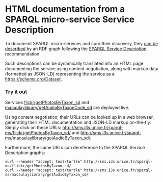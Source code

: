 # HTML documentation from a SPARQL micro-service Service Description

To document SPARQL micro-services and spur their discovery, they [can be described](02-config.md#configuration-with-a-sparql-service-description-file) by an RDF graph following the [SPARQL Service Description](https://www.w3.org/TR/2013/REC-sparql11-service-description-20130321/) recommendation.

Such descriptions can be dynamically translated into an HTML page documenting the service using content negotiation, along with markup data (formatted as JSON-LD) representing the service as a https://schema.org/Dataset.

### Try it out

Services [flickr/getPhotosByTaxon_sd](/src/sparqlms/flickr/getPhotosByTaxon_sd) and [macaulaylibrary/getAudioByTaxonCode_sd](/src/sparqlms/macaulaylibrary/getAudioByTaxonCode_sd) are deployed live. 

Using content negotiation, their URLs can be looked up in a web browser, generating their HTML documentation and JSON-LD markup on-the-fly. Simply click on these URLs:
http://sms.i3s.unice.fr/sparql-ms/flickr/getPhotosByTaxon_sd/ and 
http://sms.i3s.unice.fr/sparql-ms/macaulaylibrary/getAudioByTaxon_sd/.

Furthermore, the same URLs can dereference to the SPARQL Service Description graphs:
```
curl --header "accept: text/turtle" http://sms.i3s.unice.fr/sparql-ms/flickr/getPhotosByTaxon_sd/
curl --header "accept: text/turtle" http://sms.i3s.unice.fr/sparql-ms/macaulaylibrary/getAudioByTaxon_sd/
```
